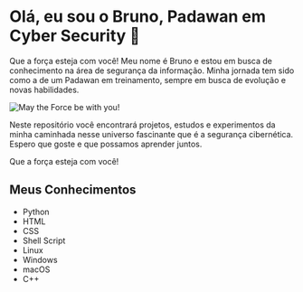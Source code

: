 <h1>Olá, eu sou o Bruno, Padawan em Cyber Security 👋</h1>
<p>Que a força esteja com você! Meu nome é Bruno e estou em busca de conhecimento na área de segurança da informação. Minha jornada tem sido como a de um Padawan em treinamento, sempre em busca de evolução e novas habilidades.</p>

<p><img src="https://media0.giphy.com/media/3ohuAxV0DfcLTxVh6w/giphy.gif?cid=ecf05e47oah9pzg1znqeq2yepcru1bavppqk63chnvupsqcf&rid=giphy.gif&ct=g" alt="May the Force be with you!"></p>

<p>Neste repositório você encontrará projetos, estudos e experimentos da minha caminhada nesse universo fascinante que é a segurança cibernética. Espero que goste e que possamos aprender juntos.</p>

<p>Que a força esteja com você!</p>

<div>
  <h2>Meus Conhecimentos</h2>
  <ul>
    <li><i class="devicon-python-plain"></i> Python</li>
    <li><i class="devicon-html5-plain"></i> HTML</li>
    <li><i class="devicon-css3-plain"></i> CSS</li>
    <li><i class="devicon-shell-plain"></i> Shell Script</li>
    <li><i class="devicon-linux-plain"></i> Linux</li>
    <li><i class="devicon-windows8-original"></i> Windows</li>
    <li><i class="devicon-apple-original"></i> macOS</li>
    <li><i class="devicon-cplusplus-plain"></i> C++</li>
  </ul>
</div>


<!--
**brunorhis/brunorhis** is a ✨ _special_ ✨ repository because its `README.md` (this file) appears on your GitHub profile.

Here are some ideas to get you started:

- 🔭 I’m currently working on ...
- 🌱 I’m currently learning ...
- 👯 I’m looking to collaborate on ...
- 🤔 I’m looking for help with ...
- 💬 Ask me about ...
- 📫 How to reach me: ...
- 😄 Pronouns: ...
- ⚡ Fun fact: ...
-->
